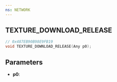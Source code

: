 ```yaml
---
ns: NETWORK
---
```

## TEXTURE_DOWNLOAD_RELEASE

```c
// 0x487EB90B98E9FB19
void TEXTURE_DOWNLOAD_RELEASE(Any p0);
```

## Parameters
* **p0**:
